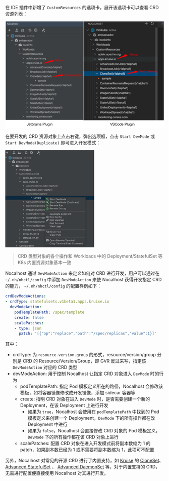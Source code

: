 在 IDE 插件中新增了 `CustomResources` 的选项卡，展开该选项卡可以查看 CRD 资源列表：

![image-20220112150929270](images/crd使用说明/image-20220112150929270.png)

在要开发的 CRD 资源对象上点击右键，弹出选项框，点击 `Start DevMode` 或 `Start DevMode(Duplicate)` 即可进入开发模式：

<img src="images/crd使用说明/image-20220112151230572.png" alt="image-20220112151230572" style="zoom:30%;" />

> CRD 类型对象的各个操作和 Workloads 中的 Deployment/StatefulSet 等 K8s 内置资源对象基本一致

Nocalhost 通过 `DevModeAction` 来定义如何对 CRD 进行开发，用户可以通过在 `~/.nh/nhctl/config` 中添加   `DevModeAction`  来使 Nocalhost 获得开发指定 CRD 的能力， `~/.nh/nhctl/config` 的配置样例如下：

```yaml
crdDevModeActions:
- crdType: statefulsets.v1beta1.apps.kruise.io
  devModeAction:
    podTemplatePath: /spec/template
    create: false
    scalePatches:
    - type: json
      patch: '[{"op":"replace","path":"/spec/replicas","value":1}]'
```

其中：
- crdType: 为 `resource.version.group` 的形式，resource/version/group 分别是 CRD 的 Resource/Version/Group，即 GVR 反过来写，指定该 `DevModeAction` 对应的 CRD 类型
- devModeAction: 用于控制 Nocalhost 让指定 CRD 对象进入 `DevMode` 时的行为
    - podTemplatePath: 指定 Pod 模板定义所在的路径，Nocalhost 会修改该模板，如将容器镜像修改成开发镜像，添加 sidecar 容器等
    - create: 指明 CRD 对象在进入 `DevMode` 时，是否需要创建一个新的 Deployment，在该 Deployment 上进行开发
        - 如果为 `true`，Nocalhost 会使用在 `podTemplatePath` 中找到的 Pod 模板定义来创建一个 Deployment，`DevMode` 下的所有操作都在改 Deployment 中进行
        - 如果为 `false`，Nocalhost 会直接修改 CRD 对象的 Pod 模板定义，`DevMode` 下的所有操作都在该 CRD 对象上进行
    - scalePatches: 配置 CRD 对象在进入开发模式前将副本数缩为 1 的 patch，如果副本数已经为 1 或不需要将副本数缩为 1，此项可不配置

另外，Nocalhost 对常见的开源 CRD 进行了内置支持，如 [Kruise](https://github.com/openkruise/kruise) 的 [CloneSet](https://openkruise.io/docs/user-manuals/cloneset/)、[Advanced StatefulSet](https://openkruise.io/docs/user-manuals/advancedstatefulset) 、 [Advanced DaemonSet](https://openkruise.io/docs/user-manuals/advanceddaemonset) 等，对于内置支持的 CRD，无需进行配置便直接使用 Nocalhost 对其进行开发。

